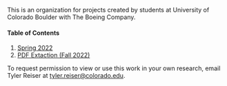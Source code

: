 This is an organization for projects created by students at University of Colorado Boulder with The Boeing Company.

#### Table of Contents
1. [Spring 2022](https://github.com/CU-Boeing-Projects/spring2022) 
2. [PDF Extaction (Fall 2022)](https://github.com/CU-Boeing-Projects/PDF-Extraction)

To request permission to view or use this work in your own research, email Tyler Reiser at tyler.reiser@colorado.edu.
